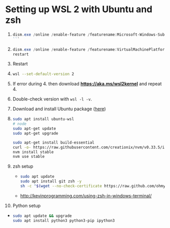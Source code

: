 # Setting up WSL 2 with Ubuntu and zsh

1. ````powershell
   dism.exe /online /enable-feature /featurename:Microsoft-Windows-Subsystem-Linux /all /norestart
   ```
2. ```powershell
   dism.exe /online /enable-feature /featurename:VirtualMachinePlatform /all /norestart
   restart
   ```
3. Restart
4. ```bash
   wsl --set-default-version 2
   ```
5. If error during 4. then download **https://aka.ms/wsl2kernel** and repeat 4.
6. Double-check version with `wsl -l -v`.
7. Download and install Ubuntu package ([here](https://www.microsoft.com/store/apps/9n6svws3rx71))

8. ```bash
   sudo apt install ubuntu-wsl
   # node
   sudo apt-get update
   sudo apt-get upgrade
   
   sudo apt-get install build-essential
   curl -o- https://raw.githubusercontent.com/creationix/nvm/v0.33.5/install.sh | bash
   nvm install stable
   nvm use stable
   ```

9. zsh setup

   - ```bash
     sudo apt update
     sudo apt install git zsh -y
     sh -c "$(wget --no-check-certificate https://raw.github.com/ohmyzsh/ohmyzsh/master/tools/install.sh -O -)"
     ```

   - http://kevinprogramming.com/using-zsh-in-windows-terminal/

10. Python setup

   - ```bash
     sudo apt update && upgrade
     sudo apt install python3 python3-pip ipython3
     ```

     


